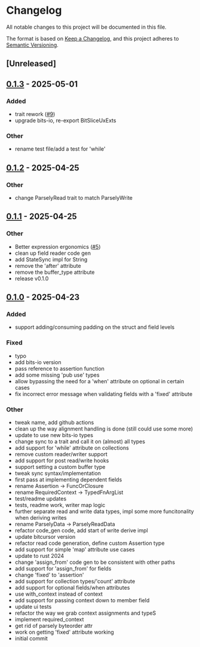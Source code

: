 # Changelog

All notable changes to this project will be documented in this file.

The format is based on [Keep a Changelog](https://keepachangelog.com/en/1.0.0/),
and this project adheres to [Semantic Versioning](https://semver.org/spec/v2.0.0.html).

## [Unreleased]

## [0.1.3](https://github.com/bbaldino/parsely/compare/parsely-rs-v0.1.2...parsely-rs-v0.1.3) - 2025-05-01

### Added

- trait rework ([#9](https://github.com/bbaldino/parsely/pull/9))
- upgrade bits-io, re-export BitSliceUxExts

### Other

- rename test file/add a test for 'while'

## [0.1.2](https://github.com/bbaldino/parsely/compare/parsely-rs-v0.1.1...parsely-rs-v0.1.2) - 2025-04-25

### Other

- change ParselyRead trait to match ParselyWrite

## [0.1.1](https://github.com/bbaldino/parsely/compare/parsely-rs-v0.1.0...parsely-rs-v0.1.1) - 2025-04-25

### Other

- Better expression ergonomics ([#5](https://github.com/bbaldino/parsely/pull/5))
- clean up field reader code gen
- add StateSync impl for String
- remove the 'after' attribute
- remove the buffer_type attribute
- release v0.1.0

## [0.1.0](https://github.com/bbaldino/parsely/releases/tag/parsely-rs-v0.1.0) - 2025-04-23

### Added

- support adding/consuming padding on the struct and field levels

### Fixed

- typo
- add bits-io version
- pass reference to assertion function
- add some missing 'pub use' types
- allow bypassing the need for a 'when' attribute on optional in certain cases
- fix incorrect error message when validating fields with a 'fixed' attribute

### Other

- tweak name, add github actions
- clean up the way alignment handling is done (still could use some more)
- update to use new bits-io types
- change sync to a trait and call it on (almost) all types
- add support for 'while' attribute on collections
- remove custom reader/writer support
- add support for post read/write hooks
- support setting a custom buffer type
- tweak sync syntax/implementation
- first pass at implementing dependent fields
- rename Assertion -> FuncOrClosure
- rename RequiredContext -> TypedFnArgList
- test/readme updates
- tests, readme work, writer map logic
- further separate read and write data types, impl some more funcitonality when deriving writes
- rename ParselyData -> ParselyReadData
- refactor code_gen code, add start of write derive impl
- update bitcursor version
- refactor read code generation, define custom Assertion type
- add support for simple 'map' attribute use cases
- update to rust 2024
- change 'assign_from' code gen to be consistent with other paths
- add support for 'assign_from' for fields
- change 'fixed' to 'assertion'
- add support for collection types/'count' attribute
- add support for optional fields/when attributes
- use with_context instead of context
- add support for passing context down to member field
- update ui tests
- refactor the way we grab context assignments and typeS
- implement required_context
- get rid of parsely byteorder attr
- work on getting 'fixed' attribute working
- initial commit
